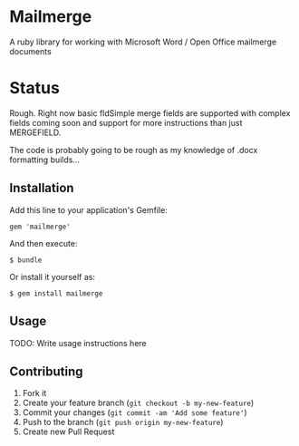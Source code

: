 # Mailmerge

A ruby library for working with Microsoft Word / Open Office mailmerge documents

# Status

Rough. Right now basic fldSimple merge fields are supported with complex fields
coming soon and support for more instructions than just MERGEFIELD. 

The code is probably going to be rough as my knowledge of .docx formatting
builds...

## Installation

Add this line to your application's Gemfile:

    gem 'mailmerge'

And then execute:

    $ bundle

Or install it yourself as:

    $ gem install mailmerge

## Usage

TODO: Write usage instructions here

## Contributing

1. Fork it
2. Create your feature branch (`git checkout -b my-new-feature`)
3. Commit your changes (`git commit -am 'Add some feature'`)
4. Push to the branch (`git push origin my-new-feature`)
5. Create new Pull Request
